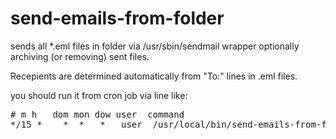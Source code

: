 # send-emails-from-folder
sends all *.eml files in folder via /usr/sbin/sendmail wrapper
optionally archiving (or removing) sent files.

Recepients are determined automatically from "To:" lines in .eml files.

you should run it from cron job via line like:
<pre>
# m h   dom mon dow user  command
*/15 *    *  *   *   user  /usr/local/bin/send-emails-from-folder sender@example.org /home/user/emails /home/user/archive
</pre>
